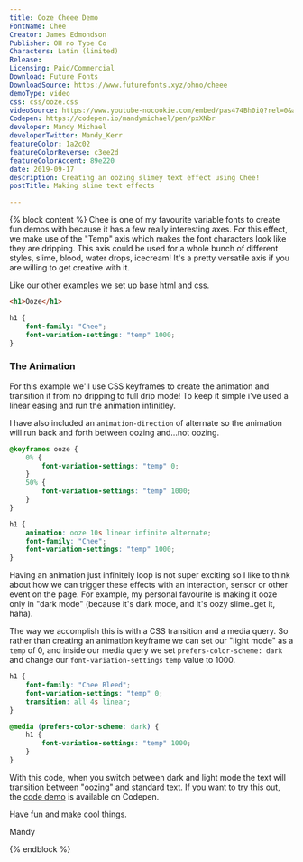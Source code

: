 ```yaml
---
title: Ooze Cheee Demo
FontName: Chee
Creator: James Edmondson
Publisher: OH no Type Co
Characters: Latin (limited)
Release:
Licensing: Paid/Commercial
Download: Future Fonts
DownloadSource: https://www.futurefonts.xyz/ohno/cheee
demoType: video
css: css/ooze.css
videoSource: https://www.youtube-nocookie.com/embed/pas474Bh0iQ?rel=0&amp;controls=0&amp;showinfo=0
Codepen: https://codepen.io/mandymichael/pen/pxXNbr
developer: Mandy Michael
developerTwitter: Mandy_Kerr
featureColor: 1a2c02
featureColorReverse: c3ee2d
featureColorAccent: 89e220
date: 2019-09-17
description: Creating an oozing slimey text effect using Chee!
postTitle: Making slime text effects

---
```



{% block content %}
Chee is one of my favourite variable fonts to create fun demos with because it has a few really interesting axes. For this effect, we make use of the "Temp" axis which makes the font characters look like they are dripping. This axis could be used for a whole bunch of different styles, slime, blood, water drops, icecream! It's a pretty versatile axis if you are willing to get creative with it.

Like our other examples we set up base html and css.

``` html
<h1>Ooze</h1>
```

``` css
h1 {
    font-family: "Chee";
	font-variation-settings: "temp" 1000;
}
```

### The Animation

For this example we'll use CSS keyframes to create the animation and transition it from no dripping to full drip mode! To keep it simple i've used a linear easing and run the animation infinitley.

I have also included an `animation-direction` of alternate so the animation will run back and forth between oozing and...not oozing.

``` css
@keyframes ooze {
	0% {
		font-variation-settings: "temp" 0;
	}
	50% {
		font-variation-settings: "temp" 1000;
	}
}

h1 {
    animation: ooze 10s linear infinite alternate;
    font-family: "Chee";
	font-variation-settings: "temp" 1000;
}
```

Having an animation just infinitely loop is not super exciting so I like to think about how we can trigger these effects with an interaction, sensor or other event on the page. For example, my personal favourite is making it ooze only in "dark mode" (because it's dark mode, and it's oozy slime..get it, haha).

The way we accomplish this is with a CSS transition and a media query. So rather than creating an animation keyframe we can set our "light mode" as a `temp` of 0, and inside our media query we set `prefers-color-scheme: dark` and change our `font-variation-settings` `temp` value to 1000.

```css
h1 {
	font-family: "Chee Bleed";
    font-variation-settings: "temp" 0;
    transition: all 4s linear;
}

@media (prefers-color-scheme: dark) {
	h1 {
		font-variation-settings: "temp" 1000;
	}
}
```

With this code, when you switch between dark and light mode the text will transition between "oozing" and standard text. If you want to try this out, the <a href="https://codepen.io/mandymichael/pen/xQxvPG">code demo</a> is available on Codepen.

Have fun and make cool things.

Mandy

{% endblock %}
